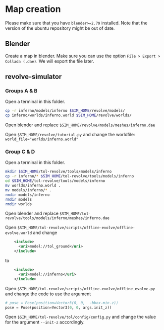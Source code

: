 # Map creation

Please make sure that you have `blender>=2.79` installed. Note that the version of the ubuntu repository might be out of date.

## Blender
Create a map in blender. Make sure you can use the option `File > Export > Collada (.dae)`. We will export the file later.

## revolve-simulator
### Groups A & B
Open a terminal in this folder.
```bash
cp -r inferno/models/inferno $SIM_HOME/revolve/models/
cp inferno/worlds/inferno.world $SIM_HOME/revolve/worlds/
```

Open blender and replace `$SIM_HOME/revolve/models/meshes/inferno.dae`

Open `$SIM_HOME/revolve/tutorial.py` and
change the worldfile: `world_file="worlds/inferno.world"`

### Group C & D
Open a terminal in this folder.
```bash
mkdir $SIM_HOME/tol-revolve/tools/models/inferno
cp -r inferno/* $SIM_HOME/tol-revolve/tools/models/inferno
cd $SIM_HOME/tol-revolve/tools/models/inferno
mv worlds/inferno.world .
mv models/inferno/* .
rmdir models/inferno
rmdir models
rmdir worlds
```


Open blender and replace `$SIM_HOME/tol-revolve/tools/models/inferno/meshes/inferno.dae`

Open `$SIM_HOME/tol-revolve/scripts/offline-evolve/offline-evolve.world` and 
change
```xml
    <include>
      <uri>model://tol_ground</uri>
    </include>
```
to
```xml
    <include>
      <uri>model://inferno</uri>
    </include>
```


Open `$SIM_HOME/tol-revolve/scripts/offline-evolve/offline_evolve.py` and
change the code to use the argument
```python
# pose = Pose(position=Vector3(0, 0,  -bbox.min.z))
pose = Pose(position=Vector3(0, 0, args.init_z))
```


Open `$SIM_HOME/tol-revolve/tol/config/config.py` and
change the value for the argument `--init-z` accordingly.
